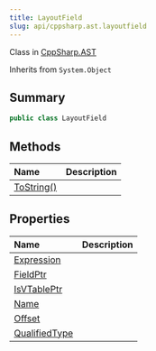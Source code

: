 ```yaml
---
title: LayoutField
slug: api/cppsharp.ast.layoutfield
---
```

Class in [CppSharp.AST](/api/cppsharp/ast)

Inherits from `System.Object`

## Summary



```csharp
public class LayoutField
```

## Methods

|Name|Description|
|:---|:---|
|[ToString\(\)](/api/cppsharp/ast/layoutfield/tostring)||

## Properties

|Name|Description|
|:---|:---|
|[Expression](/api/cppsharp/ast/layoutfield/expression)||
|[FieldPtr](/api/cppsharp/ast/layoutfield/fieldptr)||
|[IsVTablePtr](/api/cppsharp/ast/layoutfield/isvtableptr)||
|[Name](/api/cppsharp/ast/layoutfield/name)||
|[Offset](/api/cppsharp/ast/layoutfield/offset)||
|[QualifiedType](/api/cppsharp/ast/layoutfield/qualifiedtype)||

